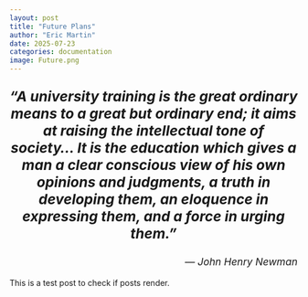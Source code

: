 ```yaml
---
layout: post
title: "Future Plans"
author: "Eric Martin"
date: 2025-07-23
categories: documentation
image: Future.png
---
```

<p style="font-size: 1.75em; font-weight: bold; text-align: center;">
<em>“A university training is the great ordinary means to a great but ordinary end; it aims at raising the intellectual tone of society… It is the education which gives a man a clear conscious view of his own opinions and judgments, a truth in developing them, an eloquence in expressing them, and a force in urging them.”</em>
</p>

<p style="text-align: right; font-size: 1.25em;">
<em>— John Henry Newman</em>
</p>


This is a test post to check if posts render.
